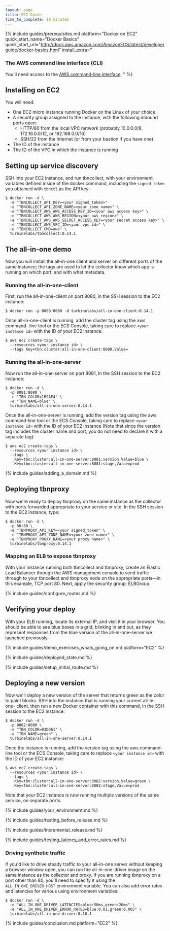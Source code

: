 ```yaml
---
layout: page
title: EC2 Guide
time_to_complete: 10 minutes
---
```


[//]: # ( Copyright 2017 Turbine Labs, Inc.                                   )
[//]: # ( you may not use this file except in compliance with the License.    )
[//]: # ( You may obtain a copy of the License at                             )
[//]: # (                                                                     )
[//]: # (     http://www.apache.org/licenses/LICENSE-2.0                      )
[//]: # (                                                                     )
[//]: # ( Unless required by applicable law or agreed to in writing, software )
[//]: # ( distributed under the License is distributed on an "AS IS" BASIS,   )
[//]: # ( WITHOUT WARRANTIES OR CONDITIONS OF ANY KIND, either express or     )
[//]: # ( implied. See the License for the specific language governing        )
[//]: # ( permissions and limitations under the License.                      )

[//]: # (Integrating Houston with Docker on EC2)

{%
  include guides/prerequisites.md
  platform="Docker on EC2"
  quick_start_name="Docker Basics"
  quick_start_url="http://docs.aws.amazon.com/AmazonECS/latest/developerguide/docker-basics.html"
  install_extra="
### The AWS command line interface (CLI)
You'll need access to the
[AWS command-line interface](http://docs.aws.amazon.com/cli/latest/userguide/installing.html).
  "
%}

##  Installing on EC2

You will need:

- One EC2 micro instance running Docker on the Linux of your choice.
- A security group assigned to the instance, with the following inbound ports
  open:
  - HTTP/80 from the local VPC network (probably 10.0.0.0/8, 172.16.0.0/12, or
    192.168.0.0/16)
  - SSH/22 from the Internet (or from your bastion if you have one)
- The ID of the instance
- The ID of the VPC in which the instance is running

## Setting up service discovery

SSH into your EC2 instance, and run tbncollect, with your environment variables
defined inside of the docker command, including the `signed_token` you obtained
with `tbnctl` as the API key:

```console
$ docker run -d \
  -e "TBNCOLLECT_API_KEY=<your signed_token>"
  -e "TBNCOLLECT_API_ZONE_NAME=<your zone name>" \
  -e "TBNCOLLECT_AWS_AWS_ACCESS_KEY_ID=<your aws access key>" \
  -e "TBNCOLLECT_AWS_AWS_REGION=<your aws region>" \
  -e "TBNCOLLECT_AWS_AWS_SECRET_ACCESS_KEY=<your secret access key>" \
  -e "TBNCOLLECT_AWS_VPC_ID=<your vpc id>" \
  -e "TBNCOLLECT_CMD=aws" \
  turbinelabs/tbncollect:0.14.1
```

## The all-in-one demo

Now you will install the all-in-one client and server on different ports of the
same instance; the tags are used to let the collector know which app is running
on which port, and with what metadata.

### Running the all-in-one-client

First, run the all-in-one-client on port 8080, in the SSH session to the EC2
instance:

```console
$ docker run -p 8080:8080 -d turbinelabs/all-in-one-client:0.14.1
```

Once all-in-one-client is running, add the cluster tag using the aws command-
line tool or the ECS Console, taking care to replace `<your instance id>` with
the ID of your EC2 instance:

```console
$ aws ec2 create-tags \
  --resources <your instance id> \
  --tags Key=tbn:cluster:all-in-one-client:8080,Value=
```

### Running the all-in-one-server

Now run the all-in-one-server on port 8081, in the SSH session to the EC2
instance:

```console
$ docker run -d \
  -p 8081:8080 \
  -e "TBN_COLOR=1B9AE4" \
  -e "TBN_NAME=blue" \
  turbinelabs/all-in-one-server:0.14.1
```

Once the all-in-one-server is running, add the version tag using the aws
command-line tool or the ECS Console, taking care to replace
`<your instance id>` with the ID of your EC2 instance (Note that since the
version tag includes the cluster name and port, you do not need to declare it
with a separate tag):

```console
$ aws ec2 create-tags \
  --resources <your instance id> \
  --tags \
    Key=tbn:cluster:all-in-one-server:8081:version,Value=blue \
    Key=tbn:cluster:all-in-one-server:8081:stage,Value=prod
```

{% include guides/adding_a_domain.md %}

## Deploying tbnproxy

Now we're ready to deploy tbnproxy on the same instance as the collector with
ports forwarded appropriate to your service or site. In the SSH session to the
EC2 instance, type:

```console
$ docker run -d \
  -p 80:80 \
  -e "TBNPROXY_API_KEY=<your signed_token" \
  -e "TBNPROXY_API_ZONE_NAME=<your zone name>" \
  -e "TBNPROXY_PROXY_NAME=<your proxy name>" \
  turbinelabs/tbnproxy:0.14.1
```

### Mapping an ELB to expose tbnproxy

With your instance running both tbncollect and tbnproxy, create an Elastic Load
Balancer through the AWS management console to send traffic through to your
tbncollect and tbnproxy node on the appropriate ports—in this example, TCP
port 80. Next, apply the security group: ELBGroup.

{% include guides/configure_routes.md %}

## Verifying your deploy

With your ELB running, locate its external IP, and visit it in your browser.
You should be able to see blue boxes in a grid, blinking in and out, as they
represent responses from the blue version of the all-in-one-server we launched
previously.

{%
  include guides/demo_exercises_whats_going_on.md
  platform="EC2"
%}

{% include guides/deployed_state.md %}

{% include guides/setup_initial_route.md %}

## Deploying a new version

Now we'll deploy a new version of the server that returns green as the color to
paint blocks. SSH into the instance that is running your current all-in-one-
client, then run a new Docker container with this command, in the SSH session to
the EC2 instance:

```console
$ docker run -d \
  -p 8082:8080 \
  -e "TBN_COLOR=83D061" \
  -e "TBN_NAME=green" \
  turbinelabs/all-in-one-server:0.14.1
```

Once the instance is running, add the version tag using the aws
command-line tool or the ECS Console, taking care to replace
`<your instance id>` with the ID of your EC2 instance:

```console
$ aws ec2 create-tags \
  --resources <your instance id> \
  --tags \
    Key=tbn:cluster:all-in-one-server:8082:version,Value=green \
    Key=tbn:cluster:all-in-one-server:8082:stage,Value=prod
```

Note that your EC2 instance is now running multiple versions of the same service, on separate ports.

{% include guides/your_environment.md %}

{% include guides/testing_before_release.md %}

{% include guides/incremental_release.md %}

{% include guides/testing_latency_and_error_rates.md %}

### Driving synthetic traffic

If you'd like to drive steady traffic to your all-in-one server without keeping
a browser window open, you can run the all-in-one-driver image on the same
instance as the collector and proxy. If you are running tbnproxy on a port other
than 80, you'll need to specify it using the `ALL_IN_ONE_DRIVER_HOST`
environment variable. You can also add error rates and latencies for various
using environment variables:

```console
$ docker run -d \
  -e "ALL_IN_ONE_DRIVER_LATENCIES=blue:50ms,green:20ms" \
  -e "ALL_IN_ONE_DRIVER_ERROR_RATES=blue:0.01,green:0.005" \
  turbinelabs/all-in-one-driver:0.10.1
```

{% include guides/conclusion.md
   platform="EC2"
%}

